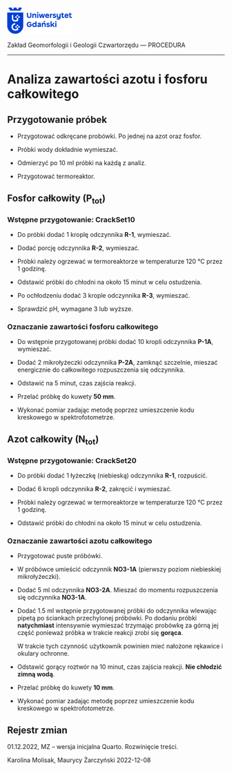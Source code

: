 
<div fig-alt="Logo: Uniwersytet Gdański" fig-align="left">

[<img src="images/log-ug_pl.png" width="150" />](https://geomorfologia.ug.edu.pl)

</div>

Zakład Geomorfologii i Geologii Czwartorzędu — PROCEDURA

------------------------------------------------------------------------

# Analiza zawartości azotu i fosforu całkowitego

## Przygotowanie próbek

- Przygotować odkręcane probówki. Po jednej na azot oraz fosfor.

- Próbki wody dokładnie wymieszać.

- Odmierzyć po 10 ml próbki na każdą z analiz.

- Przygotować termoreaktor.

## Fosfor całkowity (P<sub>tot</sub>)

### Wstępne przygotowanie: CrackSet10

- Do próbki dodać 1 kroplę odczynnika **R-1**, wymieszać.

- Dodać porcję odczynnika **R-2**, wymieszać.

- Próbki należy ogrzewać w termoreaktorze w temperaturze 120 °C przez 1
  godzinę.

- Odstawić próbki do chłodni na około 15 minut w celu ostudzenia.

- Po ochłodzeniu dodać 3 krople odczynnika **R-3**, wymieszać.

- Sprawdzić pH, wymagane 3 lub wyższe.

### Oznaczanie zawartości fosforu całkowitego

- Do wstępnie przygotowanej próbki dodać 10 kropli odczynnika **P-1A**,
  wymieszać.

- Dodać 2 mikrołyżeczki odczynnika **P-2A**, zamknąć szczelnie, mieszać
  energicznie do całkowitego rozpuszczenia się odczynnika.

- Odstawić na 5 minut, czas zajścia reakcji.

- Przelać próbkę do kuwety **50 mm**.

- Wykonać pomiar zadając metodę poprzez umieszczenie kodu kreskowego w
  spektrofotometrze.

## Azot całkowity (N<sub>tot</sub>)

### Wstępne przygotowanie: CrackSet20

- Do próbki dodać 1 łyżeczkę (niebieską) odczynnika **R-1**, rozpuścić.

- Dodać 6 kropli odczynnika **R-2**, zakręcić i wymieszać.

- Próbki należy ogrzewać w termoreaktorze w temperaturze 120 °C przez 1
  godzinę.

- Odstawić próbki do chłodni na około 15 minut w celu ostudzenia.

### Oznaczanie zawartości azotu całkowitego

- Przygotować puste próbówki.

- W próbówce umieścić odczynnik **NO3-1A** (pierwszy poziom niebieskiej
  mikrołyżeczki).

- Dodać 5 ml odczynnika **NO3-2A**. Mieszać do momentu rozpuszczenia się
  odczynnika **NO3-1A**.

- Dodać 1.5 ml wstępnie przygotowanej próbki do odczynnika wlewając
  pipetą po ściankach przechylonej próbówki. Po dodaniu próbki
  **natychmiast** intensywnie wymieszać trzymając probówkę za górną jej
  część ponieważ próbka w trakcie reakcji zrobi się **gorąca**.

  W trakcie tych czynność użytkownik powinien mieć nałożone rękawice i
  okulary ochronne.

- Odstawić gorący roztwór na 10 minut, czas zajścia reakcji. **Nie
  chłodzić zimną wodą**.

- Przelać próbkę do kuwety **10 mm**.

- Wykonać pomiar zadając metodę poprzez umieszczenie kodu kreskowego w
  spektrofotometrze.

## Rejestr zmian

01.12.2022, MZ – wersja inicjalna Quarto. Rozwinięcie treści.

Karolina Molisak, Maurycy Żarczyński 2022-12-08
